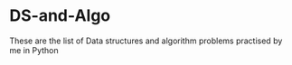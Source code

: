 # DS-and-Algo
These are the list of Data structures and algorithm problems practised by me in Python
